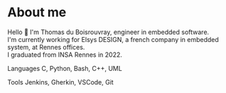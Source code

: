 # About me 

Hello 👋
I'm Thomas du Boisrouvray, engineer in embedded software.  
I'm currently working for Elsys DESIGN, a french company in embedded system, at Rennes offices.  
I graduated from INSA Rennes in 2022.

Languages
C, Python, Bash, C++, UML

Tools
Jenkins, Gherkin, VSCode, Git
